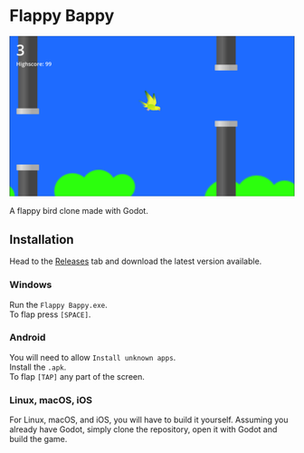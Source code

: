 # Flappy Bappy

![FlappyBappy](FlappyBappy.png)

A flappy bird clone made with Godot.

## Installation

Head to the [Releases](https://github.com/ShadowXPA/Flappy-Bappy/releases/latest) tab and download the latest version available.  

### Windows

Run the `Flappy Bappy.exe`.  
To flap press `[SPACE]`.  

### Android

You will need to allow `Install unknown apps`.  
Install the `.apk`.  
To flap `[TAP]` any part of the screen.  

### Linux, macOS, iOS

For Linux, macOS, and iOS, you will have to build it yourself. Assuming you already have Godot, simply clone the repository, open it with Godot and build the game.  
